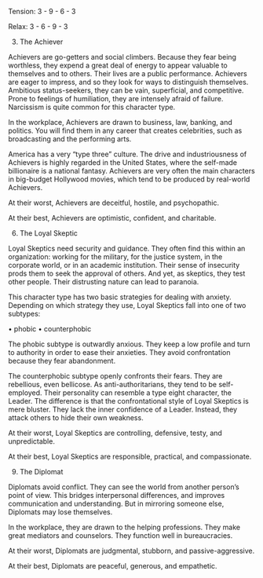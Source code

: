 Tension:
3 - 9 - 6 - 3

Relax:
3 - 6 - 9 - 3

3. The Achiever

Achievers are go-getters and social climbers. Because they fear being worthless, they expend a great deal of energy to appear valuable to themselves and to others. Their lives are a public performance. Achievers are eager to impress, and so they look for ways to distinguish themselves. Ambitious status-seekers, they can be vain, superficial, and competitive. Prone to feelings of humiliation, they are intensely afraid of failure. Narcissism is quite common for this character type.

In the workplace, Achievers are drawn to business, law, banking, and politics. You will find them in any career that creates celebrities, such as broadcasting and the performing arts.

America has a very “type three” culture. The drive and industriousness of Achievers is highly regarded in the United States, where the self-made billionaire is a national fantasy. Achievers are very often the main characters in big-budget Hollywood movies, which tend to be produced by real-world Achievers.

At their worst, Achievers are deceitful, hostile, and psychopathic.

At their best, Achievers are optimistic, confident, and charitable.

6. The Loyal Skeptic

Loyal Skeptics need security and guidance. They often find this within an organization: working for the military, for the justice system, in the corporate world, or in an academic institution. Their sense of insecurity prods them to seek the approval of others. And yet, as skeptics, they test other people. Their distrusting nature can lead to paranoia.

This character type has two basic strategies for dealing with anxiety. Depending on which strategy they use, Loyal Skeptics fall into one of two subtypes:

•    phobic
•    counterphobic

The phobic subtype is outwardly anxious. They keep a low profile and turn to authority in order to ease their anxieties. They avoid confrontation because they fear abandonment.

The counterphobic subtype openly confronts their fears. They are rebellious, even bellicose. As anti-authoritarians, they tend to be self-employed. Their personality can resemble a type eight character, the Leader. The difference is that the confrontational style of Loyal Skeptics is mere bluster. They lack the inner confidence of a Leader. Instead, they attack others to hide their own weakness.

At their worst, Loyal Skeptics are controlling, defensive, testy, and unpredictable.

At their best, Loyal Skeptics are responsible, practical, and compassionate.

9. The Diplomat

Diplomats avoid conflict. They can see the world from another person’s point of view. This bridges interpersonal differences, and improves communication and understanding. But in mirroring someone else, Diplomats may lose themselves.

In the workplace, they are drawn to the helping professions. They make great mediators and counselors. They function well in bureaucracies.

At their worst, Diplomats are judgmental, stubborn, and passive-aggressive.

At their best, Diplomats are peaceful, generous, and empathetic.